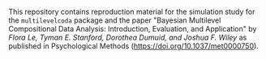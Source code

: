This repository contains reproduction material for the simulation study for the `multilevelcoda` package and the paper 
"Bayesian Multilevel Compositional Data Analysis:  Introduction, Evaluation, and Application" by _Flora Le, Tyman E. Stanford, Dorothea Dumuid, and Joshua F. Wiley_ as published in Psychological Methods (https://doi.org/10.1037/met0000750).
